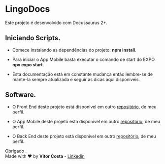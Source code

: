 # LingoDocs

Este projeto é desenvolvido com Docussaurus 2+.

## Iniciando Scripts.

* Comece instalando as dependências do projeto: **npm install**.

* Para iniciar o App Mobile basta executar o comando de start do EXPO **npx expo start**.

* Esta documentação está em constante mudança então lembre-se de mante-la sempre atualizada e seguir as dicas aqui disponiveis.

## Software.

* O Front End deste projeto está disponivel em outro [repositório](https://github.com/VitorCostaTI/LingoFront), de meu perfil.

* O App Mobile deste projeto está disponivel em outro [repositório](https://github.com/VitorCostaTI/LingoMobile), de meu perfil.

* O Back End deste projeto está disponivel em outro [repositório](https://github.com/VitorCostaTI/LingoBack), de meu perfil.

Obrigado .\
Made with :heart: by **Vitor Costa** - [Linkedin](https://www.linkedin.com/in/vitor-costa-10566b22a/)
